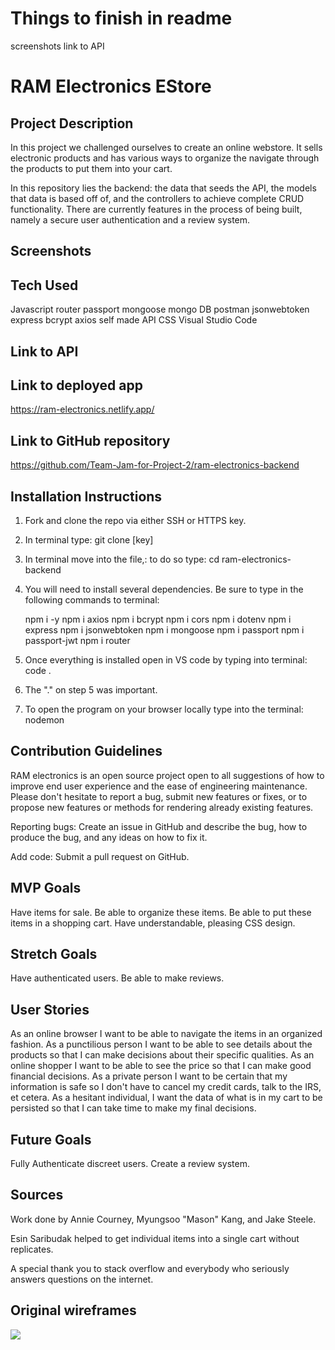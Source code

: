# Things to finish in readme
screenshots
link to API

# RAM Electronics EStore

## Project Description

In this project we challenged ourselves to create an online webstore. It sells electronic products and has various ways to organize the navigate through the products to put them into your cart.

In this repository lies the backend: the data that seeds the API, the models that data is based off of, and the controllers to achieve complete CRUD functionality. There are currently features in the process of being built, namely a secure user authentication and a review system. 

## Screenshots



## Tech Used

Javascript
router
passport
mongoose
mongo DB
postman
jsonwebtoken
express
bcrypt
axios
self made API
CSS
Visual Studio Code

## Link to API



## Link to deployed app

https://ram-electronics.netlify.app/

## Link to GitHub repository

https://github.com/Team-Jam-for-Project-2/ram-electronics-backend

## Installation Instructions

1. Fork and clone the repo via either SSH or HTTPS key.
2. In terminal type: git clone [key]
3. In terminal move into the file,: to do so type: cd ram-electronics-backend
4. You will need to install several dependencies. Be sure to type in the following commands to terminal:

    npm i -y
    npm i axios
    npm i bcrypt
    npm i cors
    npm i dotenv
    npm i express
    npm i jsonwebtoken
    npm i mongoose
    npm i passport
    npm i passport-jwt
    npm i router
5. Once everything is installed open in VS code by typing into terminal: 
    code .
6. The "." on step 5 was important.
7. To open the program on your browser locally type into the terminal: 
    nodemon

## Contribution Guidelines

RAM electronics is an open source project open to all suggestions of how to improve end user experience and the ease of engineering maintenance. Please don't hesitate to report a bug, submit new features or fixes, or to propose new features or methods for rendering already existing features.

Reporting bugs:
Create an issue in GitHub and describe the bug, how to produce the bug, and any ideas on how to fix it.

Add code:
Submit a pull request on GitHub.

## MVP Goals

Have items for sale.
Be able to organize these items.
Be able to put these items in a shopping cart.
Have understandable, pleasing CSS design.

## Stretch Goals

Have authenticated users.
Be able to make reviews.

## User Stories

As an online browser I want to be able to navigate the items in an organized fashion.
As a punctilious person I want to be able to see details about the products so that I can make decisions about their specific qualities.
As an online shopper I want to be able to see the price so that I can make good financial decisions.
As a private person I want to be certain that my information is safe so I don't have to cancel my credit cards, talk to the IRS, et cetera.
As a hesitant individual, I want the data of what is in my cart to be persisted so that I can take time to make my final decisions.

## Future Goals

Fully Authenticate discreet users.
Create a review system.


## Sources

Work done by Annie Courney, Myungsoo "Mason" Kang, and Jake Steele.

Esin Saribudak helped to get individual items into a single cart without replicates.

A special thank you to stack overflow and everybody who seriously answers questions on the internet.


## Original wireframes

![](https://files.slack.com/files-pri/T0351JZQ0-F0383CETGN8/project_2_-_jam_-_wireframes.png)





